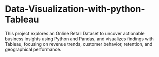 # Data-Visualization-with-python-Tableau
This project explores an Online Retail Dataset to uncover actionable business insights using Python and Pandas, and visualizes findings with Tableau, focusing on revenue trends, customer behavior, retention, and geographical performance.
